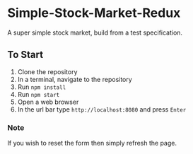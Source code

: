 # Simple-Stock-Market-Redux
A super simple stock market, build from a test specification.

## To Start
1. Clone the repository
2. In a terminal, navigate to the repository
3. Run `npm install`
4. Run `npm start`
5. Open a web browser
6. In the url bar type `http://localhost:8080` and press `Enter`

### Note
If you wish to reset the form then simply refresh the page.

